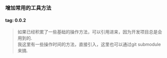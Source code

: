 ### 增加常用的工具方法
#### tag: 0.0.2
> 如果已经积累了一些基础的操作方法，可以引用进来，因为开发项目总是会用到的.  
> 我这里有一些操作时间的方法，直接引入，这里也可以通过git submodule来搞.  

